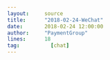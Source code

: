 ```yaml
---
layout:     source 
title:      "2018-02-24-WeChat"
date:       2018-02-24 12:00:00
author:     "PaymentGroup"
lines:      18 
tag:		  [chat]
---
```

